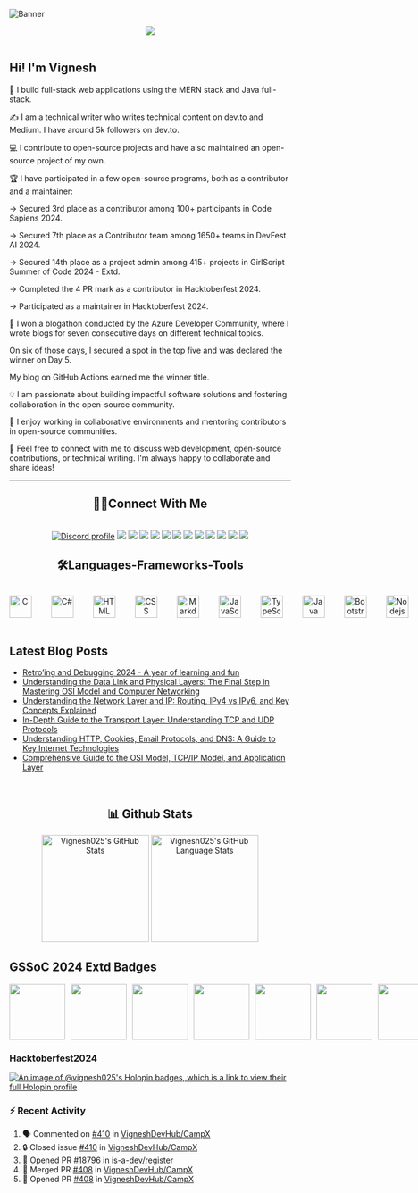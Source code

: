 ![Banner](https://github.com/user-attachments/assets/06673fcb-50fa-4833-930e-4343f4a29319)
<div align="center">
  <img src="https://api.visitorbadge.io/api/visitors?path=https%3A%2F%2Fgithub.com%2FVignesh025%2FVignesh025&label=VISITORS&labelColor=%23000&countColor=%230A0209" />
  <br><br>
</div>

## Hi! I'm Vignesh

👋 I build full-stack web applications using the MERN stack and Java full-stack.

✍ I am a technical writer who writes technical content on dev.to and Medium. I have around 5k followers on dev.to.

💻 I contribute to open-source projects and have also maintained an open-source project of my own.

🏆 I have participated in a few open-source programs, both as a contributor and a maintainer:

-> Secured 3rd place as a contributor among 100+ participants in Code Sapiens 2024.

-> Secured 7th place as a Contributor team among 1650+ teams in DevFest AI 2024.

-> Secured 14th place as a project admin among 415+ projects in GirlScript Summer of Code 2024 - Extd.

-> Completed the 4 PR mark as a contributor in Hacktoberfest 2024.

-> Participated as a maintainer in Hacktoberfest 2024.

🏅 I won a blogathon conducted by the Azure Developer Community, where I wrote blogs for seven consecutive days on different technical topics.

On six of those days, I secured a spot in the top five and was declared the winner on Day 5.

My blog on GitHub Actions earned me the winner title.

💡 I am passionate about building impactful software solutions and fostering collaboration in the open-source community.

🤝 I enjoy working in collaborative environments and mentoring contributors in open-source communities.

💬 Feel free to connect with me to discuss web development, open-source contributions, or technical writing. I'm always happy to collaborate and share ideas!


---

<!--
<p align="center"><img align="center" src="https://github-readme-streak-stats.herokuapp.com/?user=Vignesh025&theme=react" alt="Vignesh025" /></p>
-->

<h2 align="center"> 🙋‍♂️Connect With Me </h2>
<br/>
<div align="center">
<a href="https://discordapp.com/users/Neymarjr#7680"><img src="https://img.shields.io/badge/Discord-5865F2?style=for-the-badge&logo=discord&logoColor=white" alt="Discord profile"/></a>
<a href="https://www.linkedin.com/in/vignesh-j-85a1b121a/"><img src="https://img.shields.io/badge/LinkedIn-0077B5?style=for-the-badge&logo=linkedin&logoColor=white"/></a>
<a href="https://app.daily.dev/vignesh_j"><img src="https://img.shields.io/badge/daily.dev-CE3DF3?style=for-the-badge&logo=dailydotdev&logoColor=white"/></a>
<a href="mailto:vigneshjayakumar9221@gmail.com"><img src="https://img.shields.io/badge/Gmail-D14836?style=for-the-badge&logo=gmail&logoColor=white"/></a>
<a href="https://www.duolingo.com/profile/VigneshJ25"><img src="https://img.shields.io/badge/Duolingo-58CC02?style=for-the-badge&logo=Duolingo&logoColor=white"/></a>
<a href="https://leetcode.com/u/Vignesh025/"><img src="https://img.shields.io/badge/-LeetCode-FFA116?style=for-the-badge&logo=LeetCode&logoColor=black"/></a>
<a href="https://dev.to/vignesh_j"><img src="https://img.shields.io/badge/dev.to-0A0A0A?style=for-the-badge&logo=devdotto&logoColor=white"/></a>
<a href="https://x.com/vigneshtwt_"><img src="https://img.shields.io/badge/X-%23000000.svg?style=for-the-badge&logo=X&logoColor=white"/></a>
<a href="https://hashnode.com/@vignesh-j"><img src="https://img.shields.io/badge/Hashnode-2962FF?style=for-the-badge&logo=hashnode&logoColor=white"/></a>
<a href="https://vigneshj1.substack.com/"><img src="https://img.shields.io/badge/Substack-%23006f5c.svg?style=for-the-badge&logo=substack&logoColor=FF6719"/></a>
<a href="https://medium.com/@vigneshj1"><img src="https://img.shields.io/badge/Medium-12100E?style=for-the-badge&logo=medium&logoColor=white"/></a>
<a href="https://oss.fyi/Vignesh025"><img src="https://img.shields.io/badge/OpenSauced-F06837?style=for-the-badge&logo=open-sauced&logoColor=white" /></a>
<a href="https://peerlist.io/vignesh_j"><img src="https://img.shields.io/badge/Peerlist-0A0209?style=for-the-badge&logo=peerlist&logoColor=white" /></a>
</div>



<h2 align="center">🛠️Languages-Frameworks-Tools</h2>
<br/>
<div style='display:flex; align-items:center; gap: 10px;' align='center'>
<img  alt="C" width="40px" style="padding-right:25px;" src="https://cdn.jsdelivr.net/gh/devicons/devicon@latest/icons/c/c-original.svg" />
<img  alt="C#" width="40px" style="padding-right:25px;" src="https://cdn.jsdelivr.net/gh/devicons/devicon@latest/icons/csharp/csharp-original.svg" />	
<img  alt="HTML" width="40px" style="padding-right:25px;" src="https://cdn.jsdelivr.net/gh/devicons/devicon@latest/icons/html5/html5-original.svg" />
<img  alt="CSS" width="40px" style="padding-right:25px;" src="https://cdn.jsdelivr.net/gh/devicons/devicon@latest/icons/css3/css3-original.svg" />
<img  alt="Markdown" width="40px" style="padding-right:25px;" src="https://cdn.jsdelivr.net/gh/devicons/devicon@latest/icons/markdown/markdown-original.svg" />
<img  alt="JavaScript" width="40px" style="padding-right:25px;" src="https://cdn.jsdelivr.net/gh/devicons/devicon@latest/icons/javascript/javascript-plain.svg" />
<img  alt="TypeScript" width="40px" style="padding-right:25px;" src="https://cdn.jsdelivr.net/gh/devicons/devicon@latest/icons/typescript/typescript-original.svg" />
<img  alt="Java" width="40px" style="padding-right:25px;" src="https://cdn.jsdelivr.net/gh/devicons/devicon@latest/icons/java/java-original.svg" />
<img  alt="Bootstrap" width="40px" style="padding-right:25px;" src="https://cdn.jsdelivr.net/gh/devicons/devicon@latest/icons/bootstrap/bootstrap-original.svg" />
<img  alt="Nodejs" width="40px" style="padding-right:25px;" src="https://cdn.jsdelivr.net/gh/devicons/devicon@latest/icons/nodejs/nodejs-original.svg" />
<img  alt="Expressjs" width="40px" style="padding-right:25px;" src="https://cdn.jsdelivr.net/gh/devicons/devicon@latest/icons/express/express-original.svg" />
<img  alt="MongoDB" width="40px" style="padding-right:25px;" src="https://cdn.jsdelivr.net/gh/devicons/devicon@latest/icons/mongodb/mongodb-original.svg" />
<img  alt="Spring" width="40px" style="padding-right:25px;" src="https://cdn.jsdelivr.net/gh/devicons/devicon@latest/icons/spring/spring-original.svg" />
<img  alt="React" width="40px" style="padding-right:25px;" src="https://cdn.jsdelivr.net/gh/devicons/devicon@latest/icons/react/react-original.svg" />
<img  alt=".NET Core" width="40px" style="padding-right:25px;" src="https://cdn.jsdelivr.net/gh/devicons/devicon@latest/icons/dotnetcore/dotnetcore-original.svg" />
<img  alt="MaterialUI" width="40px" style="padding-right:25px;" src="https://cdn.jsdelivr.net/gh/devicons/devicon@latest/icons/materialui/materialui-original.svg" />
<img  alt="VScode" width="40px" style="padding-right:25px;" src="https://cdn.jsdelivr.net/gh/devicons/devicon@latest/icons/vscode/vscode-original.svg" />
<img  alt="Git" width="40px" style="padding-right:25px;" src="https://cdn.jsdelivr.net/gh/devicons/devicon@latest/icons/git/git-plain.svg" />
<img  alt="Github" width="40px" style="padding-right:25px;" src="https://cdn.jsdelivr.net/gh/devicons/devicon@latest/icons/github/github-original.svg" />
<img  alt="Linux" width="40px" style="padding-right:25px;" src="https://cdn.jsdelivr.net/gh/devicons/devicon@latest/icons/linux/linux-original.svg" />
</div>
<br/>

## Latest Blog Posts

<!-- BLOG-POST-LIST:START -->
- [Retro’ing and Debugging 2024 - A year of learning and fun](https://dev.to/vignesh-j/retroing-and-debugging-2024-a-year-of-learning-and-fun-4nlg)
- [Understanding the Data Link and Physical Layers: The Final Step in Mastering OSI Model and Computer Networking](https://dev.to/vignesh-j/understanding-the-data-link-and-physical-layers-the-final-step-in-mastering-osi-model-and-computer-6g)
- [Understanding the Network Layer and IP: Routing, IPv4 vs IPv6, and Key Concepts Explained](https://dev.to/vignesh-j/understanding-the-network-layer-and-ip-routing-ipv4-vs-ipv6-and-key-concepts-explained-4ip0)
- [In-Depth Guide to the Transport Layer: Understanding TCP and UDP Protocols](https://dev.to/vignesh-j/understanding-the-transport-layer-and-its-protocols-5g90)
- [Understanding HTTP, Cookies, Email Protocols, and DNS: A Guide to Key Internet Technologies](https://dev.to/vignesh-j/understanding-http-cookies-email-protocols-and-dns-a-guide-to-key-internet-technologies-45a)
- [Comprehensive Guide to the OSI Model, TCP/IP Model, and Application Layer](https://dev.to/vignesh-j/overview-of-osi-model-tcpip-model-and-application-layer-2mcc)
<!-- BLOG-POST-LIST:END -->

<br/>

<h2 align="center">📊 Github Stats</h2> 
    <div align="center">
    <img src="https://github-readme-stats-vignesh025.vercel.app/api?username=Vignesh025&show_icons=true&rank_icon=github&theme=react" alt="Vignesh025's GitHub Stats" height="192px"/></a>
    <img src="https://github-readme-stats-vignesh025.vercel.app/api/top-langs/?username=Vignesh025&layout=compact&theme=react" alt="Vignesh025's GitHub Language Stats" height="192px"/>
    </div>
<!--
<details>
  <summary><b>⚡ Recent GitHub Activity</b></summary>
  <br/>
	<img alt="Vignesh's Activity Graph" src="https://github-readme-activity-graph.vercel.app/graph?username=Vignesh025&custom_title=Vignesh%20%27s%20Contribution%20Graph&theme=react" /></a>
  <br/>

</details>
-->

## GSSoC 2024 Extd Badges
<div style='display:flex; align-items:center; gap: 10px;' align='center'>
  <img src="https://raw.githubusercontent.com/GSSoC24/Postman-Challenge/main/docs/assets/Postman%20White.png" width="100px" height="100px" />
  <img src="https://raw.githubusercontent.com/GSSoC24/Hack-Web3Conf/refs/heads/main/assets/Hack-Web3Conf%202024%20Badge%20(2).png" width="100px" height="100px" />
  <img src="https://raw.githubusercontent.com/GSSoC24/Postman-Challenge/main/docs/assets/1.png" width="100px" height="100px" />
  <img src="https://raw.githubusercontent.com/GSSoC24/Postman-Challenge/main/docs/assets/2.png" width="100px" height="100px" />
  <img src="https://raw.githubusercontent.com/GSSoC24/Postman-Challenge/main/docs/assets/3.png" width="100px" height="100px" />
  <img src="https://raw.githubusercontent.com/GSSoC24/Postman-Challenge/main/docs/assets/4.png" width="100px" height="100px" />
  <img src="https://raw.githubusercontent.com/GSSoC24/Postman-Challenge/main/docs/assets/5.png" width="100px" height="100px" />
</div>


### Hacktoberfest2024
[![An image of @vignesh025's Holopin badges, which is a link to view their full Holopin profile](https://holopin.me/vignesh025)](https://holopin.io/@vignesh025)


### :zap: Recent Activity

<!--START_SECTION:activity-->
1. 🗣 Commented on [#410](https://github.com/VigneshDevHub/CampX/issues/410#issuecomment-2833494528) in [VigneshDevHub/CampX](https://github.com/VigneshDevHub/CampX)
2. 🔒 Closed issue [#410](https://github.com/VigneshDevHub/CampX/issues/410) in [VigneshDevHub/CampX](https://github.com/VigneshDevHub/CampX)
3. 💪 Opened PR [#18796](https://github.com/is-a-dev/register/pull/18796) in [is-a-dev/register](https://github.com/is-a-dev/register)
4. 🎉 Merged PR [#408](https://github.com/VigneshDevHub/CampX/pull/408) in [VigneshDevHub/CampX](https://github.com/VigneshDevHub/CampX)
5. 💪 Opened PR [#408](https://github.com/VigneshDevHub/CampX/pull/408) in [VigneshDevHub/CampX](https://github.com/VigneshDevHub/CampX)
<!--END_SECTION:activity-->
